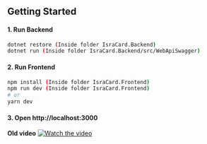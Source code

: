 ## Getting Started

#### 1. Run Backend

```bash
dotnet restore (Inside folder IsraCard.Backend)
dotnet run (Inside folder IsraCard.Backend/src/WebApiSwagger)
```
#### 2. Run Frontend


```bash
npm install (Inside folder IsraCard.Frontend)
npm run dev (Inside folder IsraCard.Frontend)
# or
yarn dev
```

#### 3. Open http://localhost:3000

**Old video**
[![Watch the video](https://user-images.githubusercontent.com/23313787/153848127-fd53a68e-3a91-4fed-9ff1-6b2cd9cda05f.jpg)](https://youtu.be/lXQkeYcaBCU)